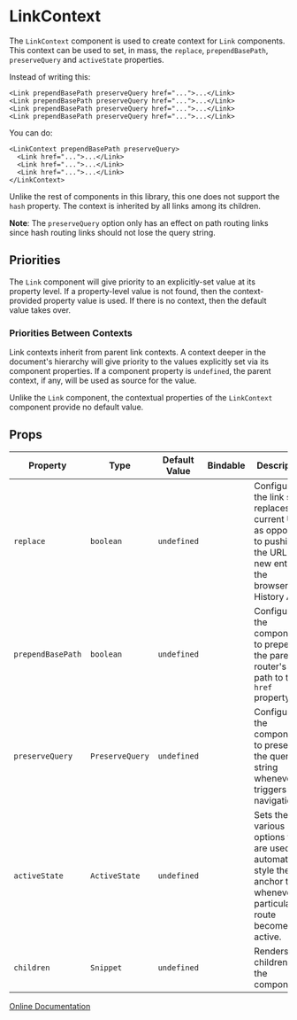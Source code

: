 # LinkContext

The `LinkContext` component is used to create context for `Link` components.  This context can be used to set, in mass, the `replace`, `prependBasePath`, `preserveQuery` and `activeState` properties.

Instead of writing this:

```svelte
<Link prependBasePath preserveQuery href="...">...</Link>
<Link prependBasePath preserveQuery href="...">...</Link>
<Link prependBasePath preserveQuery href="...">...</Link>
<Link prependBasePath preserveQuery href="...">...</Link>
```

You can do:

```svelte
<LinkContext prependBasePath preserveQuery>
  <Link href="...">...</Link>
  <Link href="...">...</Link>
  <Link href="...">...</Link>
</LinkContext>
```

Unlike the rest of components in this library, this one does not support the `hash` property.  The context is 
inherited by all links among its children.

**Note**:  The `preserveQuery` option only has an effect on path routing links since hash routing links should not 
lose the query string.

## Priorities

The `Link` component will give priority to an explicitly-set value at its property level.  If a property-level value is 
not found, then the context-provided property value is used.  If there is no context, then the default value takes over.

### Priorities Between Contexts

Link contexts inherit from parent link contexts.  A context deeper in the document's hierarchy will give priority to the values explicitly set via its component properties.  If a component property is `undefined`, the parent context, if any, will be used as source for the value.

Unlike the `Link` component, the contextual properties of the `LinkContext` component provide no default value.

## Props

| Property | Type | Default Value | Bindable | Description |
|-|-|-|-|-|
| `replace` | `boolean` | `undefined` | | Configures the link so it replaces the current URL as opposed to pushing the URL as a new entry in the browser's History API. |
| `prependBasePath` | `boolean` | `undefined` | | Configures the component to prepend the parent router's base path to the `href` property. |
| `preserveQuery` | `PreserveQuery` | `undefined` | | Configures the component to preserve the query string whenever it triggers navigation. |
| `activeState` | `ActiveState` | `undefined` | | Sets the various options that are used to automatically style the anchor tag whenever a particular route becomes active. |
| `children` | `Snippet` | `undefined` | | Renders the children of the component. |

[Online Documentation](https://wjfe-n-savant.hashnode.space/wjfe-n-savant/components/linkcontext)
